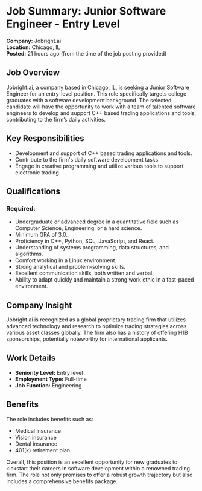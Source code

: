 # Job Summary: Junior Software Engineer - Entry Level

**Company:** Jobright.ai  
**Location:** Chicago, IL  
**Posted:** 21 hours ago (from the time of the job posting provided)

## Job Overview

Jobright.ai, a company based in Chicago, IL, is seeking a Junior Software Engineer for an entry-level position. This role specifically targets college graduates with a software development background. The selected candidate will have the opportunity to work with a team of talented software engineers to develop and support C++ based trading applications and tools, contributing to the firm’s daily activities.

## Key Responsibilities

- Development and support of C++ based trading applications and tools.
- Contribute to the firm's daily software development tasks.
- Engage in creative programming and utilize various tools to support electronic trading.

## Qualifications

### Required:
- Undergraduate or advanced degree in a quantitative field such as Computer Science, Engineering, or a hard science.
- Minimum GPA of 3.0.
- Proficiency in C++, Python, SQL, JavaScript, and React.
- Understanding of systems programming, data structures, and algorithms.
- Comfort working in a Linux environment.
- Strong analytical and problem-solving skills.
- Excellent communication skills, both written and verbal.
- Ability to adapt quickly and maintain a strong work ethic in a fast-paced environment.

## Company Insight

Jobright.ai is recognized as a global proprietary trading firm that utilizes advanced technology and research to optimize trading strategies across various asset classes globally. The firm also has a history of offering H1B sponsorships, potentially noteworthy for international applicants.

## Work Details

- **Seniority Level:** Entry level
- **Employment Type:** Full-time
- **Job Function:** Engineering

## Benefits

The role includes benefits such as:
- Medical insurance
- Vision insurance
- Dental insurance
- 401(k) retirement plan

Overall, this position is an excellent opportunity for new graduates to kickstart their careers in software development within a renowned trading firm. The role not only promises to offer a robust growth trajectory but also includes a comprehensive benefits package.